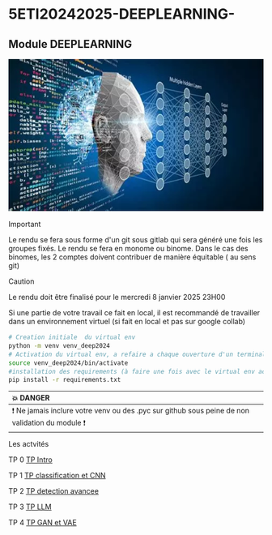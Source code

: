 # 5ETI20242025-DEEPLEARNING-


## Module DEEPLEARNING

<img src="img/th.webp" height="300">


> [!IMPORTANT]
> Le rendu se fera  sous forme d'un git sous gitlab qui sera généré une fois les groupes fixés. Le rendu se fera en monome ou binome. Dans le cas des binomes, les 2 comptes doivent contribuer de manière équitable ( au sens git)

> [!CAUTION]
> Le rendu doit être finalisé pour le mercredi 8 janvier 2025 23H00 

Si une partie de votre travail ce fait en local, il est recommandé de travailler dans un environnement virtuel (si fait en local et pas sur google collab)

``` bash
# Creation initiale  du virtual env
python -m venv venv_deep2024
# Activation du virtual env, a refaire a chaque ouverture d'un terminal
source venv_deep2024/bin/activate
#installation des requirements (à faire une fois avec le virtual env activé)
pip install -r requirements.txt
````

| :boom: DANGER              |
|:---------------------------|
| :exclamation: Ne jamais inclure votre venv  ou des .pyc sur github sous peine de non validation du module  :exclamation:|
 

Les actvités

TP 0 [TP Intro ](TP_intro.md)

TP 1 [TP classification et CNN ](TP_classifcation.md)

TP 2 [TP detection avancee ](TP_vision_detection_suite.md)

TP 3 [TP LLM ](TP_LLM_intro.md) 

TP 4  [TP GAN et VAE](TP_vision_generation.md)



